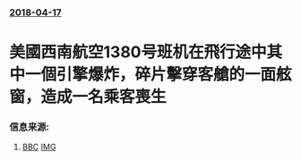 ### [2018-04-17](/news/2018/04/17/index.md)

##### 
# 美國西南航空1380号班机在飛行途中其中一個引擎爆炸，碎片擊穿客艙的一面舷窗，造成一名乘客喪生 




### 信息来源:

1. [BBC](http://www.bbc.co.uk/news/world-us-canada-43803340) [IMG](https://ichef.bbci.co.uk/images/ic/1024x576/p064nmmf.jpg)
